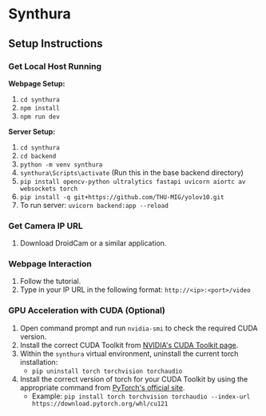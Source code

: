# Synthura

## Setup Instructions

### Get Local Host Running

**Webpage Setup:**
1. `cd synthura`
2. `npm install`
3. `npm run dev`

**Server Setup:**
1. `cd synthura`
2. `cd backend`
3. `python -m venv synthura`
4. `synthura\Scripts\activate` (Run this in the base backend directory)
5. `pip install opencv-python ultralytics fastapi uvicorn aiortc av websockets torch`
6. `pip install -q git+https://github.com/THU-MIG/yolov10.git`
7. To run server: `uvicorn backend:app --reload`

### Get Camera IP URL

1. Download DroidCam or a similar application.

### Webpage Interaction

1. Follow the tutorial.
2. Type in your IP URL in the following format: `http://<ip>:<port>/video`

### GPU Acceleration with CUDA (Optional)

1. Open command prompt and run `nvidia-smi` to check the required CUDA version.
2. Install the correct CUDA Toolkit from [NVIDIA's CUDA Toolkit page](https://developer.nvidia.com/cuda-downloads).
3. Within the `synthura` virtual environment, uninstall the current torch installation:
   - `pip uninstall torch torchvision torchaudio`
4. Install the correct version of torch for your CUDA Toolkit by using the appropriate command from [PyTorch's official site](https://pytorch.org/get-started/locally/). 
   - Example: `pip install torch torchvision torchaudio --index-url https://download.pytorch.org/whl/cu121`
